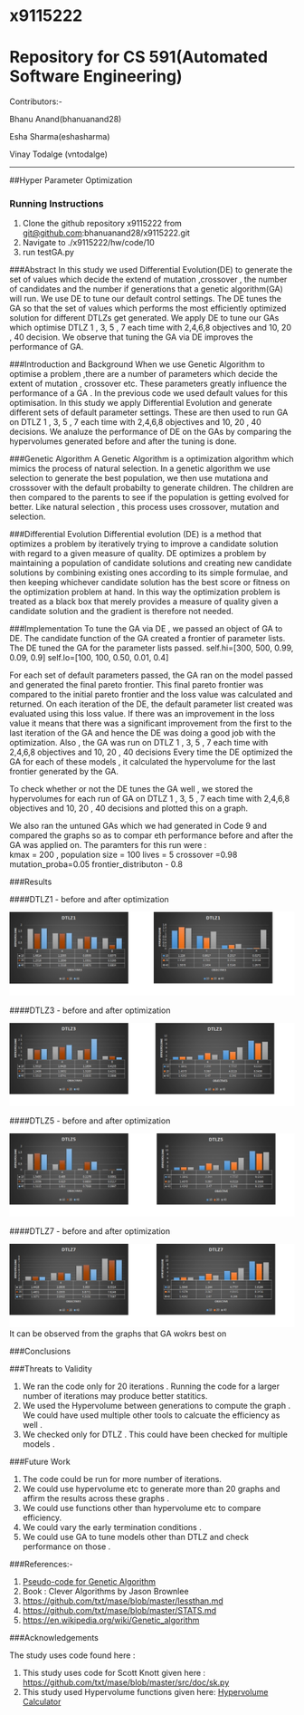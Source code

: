 # x9115222

# Repository for CS 591(Automated Software Engineering)

Contributors:-

  Bhanu Anand(bhanuanand28)
  
  Esha Sharma(eshasharma)
  
  Vinay Todalge (vntodalge)

_____________________________________________________________________________________________________________________________

##Hyper Parameter Optimization

### Running Instructions 
  1. Clone the github repository x9115222 from git@github.com:bhanuanand28/x9115222.git
  2. Navigate to ./x9115222/hw/code/10 
  3. run testGA.py
  
###Abstract
In this study we used Differential Evolution(DE) to generate the set of values which decide the extend of mutation ,crossover , 
the number of candidates and the number if generations that a genetic algorithm(GA) will run. We use DE to tune our default control 
settings. The DE tunes the GA so that the set of values which performs the most efficiently optimized solution for different 
DTLZs get generated. We apply DE to tune our GAs which optimise DTLZ 1 , 3, 5 , 7 each time with 2,4,6,8 objectives and 10, 20 
, 40 decision. We observe that tuning the GA via DE improves the performance of GA. 

###Introduction and Background
When we use Genetic Algorithm to optimise a problem ,there are a number of parameters which decide the extent of mutation ,
crossover etc. These parameters greatly influence the performance of a GA . In the previous code we used default values for this 
optimisation. In this study we apply Differential Evolution and generate different sets of default parameter settings. These are 
then used to run GA on DTLZ 1 , 3, 5 , 7 each time with 2,4,6,8 objectives and 10, 20 , 40 decisions. We analuze the performance 
of DE on the GAs by comparing the hypervolumes generated before and after the tuning is done.

###Genetic Algorithm 
A Genetic Algorithm is a optimization algorithm which mimics the process of natural selection. In a genetic algorithm we use selection 
to generate the best population, we then use mutationa and crosssover with the default probabilty to generate children. The children
are then compared to the parents to see if the population is getting evolved for better. Like natural selection , this process uses
crossover, mutation and selection. 

###Differential Evolution 
Differential evolution (DE) is a method that optimizes a problem by iteratively trying to improve a candidate solution with regard to 
a given measure of quality. DE optimizes a problem by maintaining a population of candidate solutions and creating new candidate 
solutions by combining existing ones according to its simple formulae, and then keeping whichever candidate solution has the best 
score or fitness on the optimization problem at hand. In this way the optimization problem is treated as a black box that merely 
provides a measure of quality given a candidate solution and the gradient is therefore not needed.

###Implementation 
To tune the GA via DE , we passed an object of GA to DE. The candidate function of the GA created a frontier of parameter lists. The 
DE tuned the GA for the parameter lists passed. 
self.hi=[300, 500, 0.99, 0.09, 0.9]
        self.lo=[100, 100, 0.50, 0.01, 0.4]

For each set of default parameters passed, the GA ran on the model passed and generated the final pareto frontier. This final pareto 
frontier was compared to the initial pareto frontier and the loss value was calculated and returned. On each iteration of the DE, the 
default parameter list created was evaluated using this loss value. If there was an improvement in the loss value it means that there
was a significant improvement from the first to the last iteration of the GA and hence the DE was doing a good job with the optimization.
Also , the GA was run on DTLZ 1 , 3, 5 , 7 each time with 2,4,6,8 objectives and 10, 20 , 40 decisions Every time the DE optimized the 
GA for each of these models , it calculated the hypervolume for the last frontier generated by the GA. 

To check whether or not the DE tunes the GA well , we stored the hypervolumes for each run of GA on DTLZ 1 , 3, 5 , 7 each time with 
2,4,6,8 objectives and 10, 20 , 40 decisions and plotted this on a graph. 

We also ran the untuned GAs which we had generated in Code 9 and compared the graphs so as to compar eth performance before and after 
the GA was applied on.
The paramters for this run were :  
kmax = 200 , 
population size = 100 
lives = 5
crossover =0.98
mutation_proba=0.05 
frontier_distributon - 0.8



###Results

####DTLZ1 - before and after optimization

![alt tag](https://github.com/bhanuanand28/x9115222/blob/master/hw/code/10/ScreenShots/DTLZ1.jpg)

####DTLZ3 - before and after optimization

![alt tag](https://github.com/bhanuanand28/x9115222/blob/master/hw/code/10/ScreenShots/DTLZ3.jpg)

####DTLZ5 - before and after optimization

![alt tag](https://github.com/bhanuanand28/x9115222/blob/master/hw/code/10/ScreenShots/DTLZ5.jpg)

####DTLZ7 - before and after optimization

![alt tag](https://github.com/bhanuanand28/x9115222/blob/master/hw/code/10/ScreenShots/DTLZ7.jpg)
It can be observed from the graphs that GA wokrs best on

###Conclusions

###Threats to Validity 
1. We ran the code only for 20 iterations . Running the code for a larger number of iterations may produce better statitics. 
2. We used the Hypervolume between generations to compute the graph . We could have used multiple other tools to calcuate the 
  efficiency as well . 
3. We checked only for DTLZ . This could have been checked for multiple models . 

###Future Work 
1. The code could be run for more number of iterations. 
2. We could use hypervolume etc to generate more than 20 graphs and affirm the results across these graphs . 
3. We could use functions other than hypervolume etc to compare efficiency. 
4. We could vary the early termination conditions . 
5. We could use GA to tune models other than DTLZ and check performance on those . 

###References:-

 1. [Pseudo-code for Genetic Algorithm](http://www.cleveralgorithms.com/nature-inspired/evolution/genetic_algorithm.html)
 2. Book : Clever Algorithms by Jason Brownlee
 3. https://github.com/txt/mase/blob/master/lessthan.md
 4. https://github.com/txt/mase/blob/master/STATS.md
 5. https://en.wikipedia.org/wiki/Genetic_algorithm


###Acknowledgements

   The study uses code found here :
 1.  This study uses code for Scott Knott given here : https://github.com/txt/mase/blob/master/src/doc/sk.py
 2.  This study used Hypervolume functions given here: 
     [Hypervolume Calculator](https://github.com/ai-se/storm/tree/master/PerformanceMetrics) 


